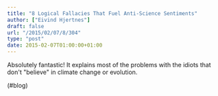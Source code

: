 ```yaml
---
title: "8 Logical Fallacies That Fuel Anti-Science Sentiments"
author: ["Eivind Hjertnes"]
draft: false
url: "/2015/02/07/8/304"
type: "post"
date: 2015-02-07T01:00:00+01:00
---
```


Absolutely fantastic! It explains most of the problems with the idiots
that don't "believe" in climate change or evolution.

(#blog)
